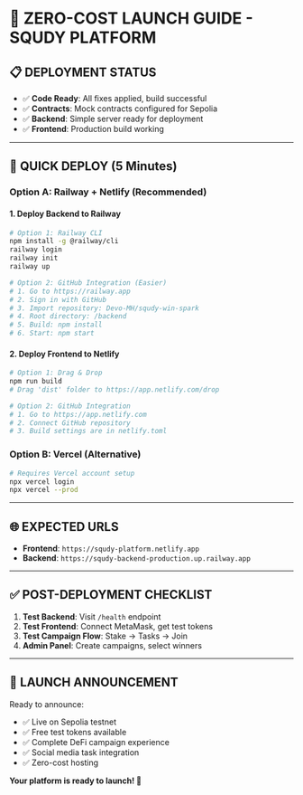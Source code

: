 # 🚀 ZERO-COST LAUNCH GUIDE - SQUDY PLATFORM

## 📋 **DEPLOYMENT STATUS**
- ✅ **Code Ready**: All fixes applied, build successful
- ✅ **Contracts**: Mock contracts configured for Sepolia
- ✅ **Backend**: Simple server ready for deployment
- ✅ **Frontend**: Production build working

---

## 🚀 **QUICK DEPLOY (5 Minutes)**

### **Option A: Railway + Netlify (Recommended)**

#### 1. **Deploy Backend to Railway**
```bash
# Option 1: Railway CLI
npm install -g @railway/cli
railway login
railway init
railway up

# Option 2: GitHub Integration (Easier)
# 1. Go to https://railway.app
# 2. Sign in with GitHub
# 3. Import repository: Devo-MH/squdy-win-spark
# 4. Root directory: /backend
# 5. Build: npm install
# 6. Start: npm start
```

#### 2. **Deploy Frontend to Netlify**
```bash
# Option 1: Drag & Drop
npm run build
# Drag 'dist' folder to https://app.netlify.com/drop

# Option 2: GitHub Integration
# 1. Go to https://app.netlify.com
# 2. Connect GitHub repository
# 3. Build settings are in netlify.toml
```

### **Option B: Vercel (Alternative)**
```bash
# Requires Vercel account setup
npx vercel login
npx vercel --prod
```

---

## 🌐 **EXPECTED URLS**
- **Frontend**: `https://squdy-platform.netlify.app`
- **Backend**: `https://squdy-backend-production.up.railway.app`

---

## ✅ **POST-DEPLOYMENT CHECKLIST**
1. **Test Backend**: Visit `/health` endpoint
2. **Test Frontend**: Connect MetaMask, get test tokens
3. **Test Campaign Flow**: Stake → Tasks → Join
4. **Admin Panel**: Create campaigns, select winners

---

## 🎯 **LAUNCH ANNOUNCEMENT**
Ready to announce:
- ✅ Live on Sepolia testnet
- ✅ Free test tokens available  
- ✅ Complete DeFi campaign experience
- ✅ Social media task integration
- ✅ Zero-cost hosting

**Your platform is ready to launch! 🚀**